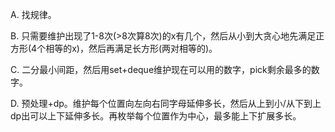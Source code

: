 A. 找规律。

B. 只需要维护出现了1-8次(>8次算8次)的x有几个，然后从小到大贪心地先满足正方形(4个相等的x)，然后再满足长方形(两对相等的)。

C. 二分最小间距，然后用set+deque维护现在可以用的数字，pick剩余最多的数字。

D. 预处理+dp。维护每个位置向左向右同字母延伸多长，然后从上到小/从下到上dp出可以上下延伸多长。再枚举每个位置作为中心，最多能上下扩展多长。
